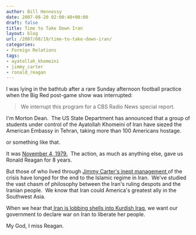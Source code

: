 ```yaml
---
author: Bill Hennessy
date: 2007-08-20 02:00:40+00:00
draft: false
title: Time to Take Down Iran
layout: blog
url: /2007/08/19/time-to-take-down-iran/
categories:
- Foreign Relations
tags:
- ayatollah_khomeini
- jimmy_carter
- ronald_reagan
---
```


I was lying in the bathtub after a rare Sunday afternoon football practice when the Big Red post-game show was interrupted:


> We interrupt this program for a CBS Radio News special report.  

I'm Morton Dean.  The US State Department has announced that a group of students under control of the Ayatollah Khomeini of Iran have siezed the American Embassy in Tehran, taking more than 100 Americans hostage.


or something like that.

It was [November 4, 1979.](https://en.wikipedia.org/wiki/Iran_hostage_crisis)  The action, as much as anything else, gave us Ronald Reagan for 8 years. 

But those of who lived through [Jimmy Carter's inept management ](https://en.wikipedia.org/wiki/Operation_Eagle_Claw)of the crisis have longed for the end to the Islamic regime in Iran.  We've studied the vast chasm of philosophy between the Iran's ruling despots and the Iranian people.  We know that Iran could America's greatest ally in the Southwest Asia. 

When we hear that[ Iran is lobbing shells into Kurdish Iraq](https://www.guardian.co.uk/Iraq/Story/0,,2152325,00.html), we want our government to declare war on Iran to liberate her people.

My God, I miss Reagan.
